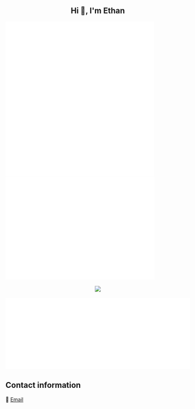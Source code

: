 <h2 align="center">Hi 👋, I'm Ethan</h2>

<p align="left">
  <img src="metrics.plugin.languages.svg" height=420>
  <img src="metrics.plugin.isocalendar.fullyear.svg" height=280)
</p>

<p align="center">
  <a href="https://github.com/eschan145">
    <img src="https://skillicons.dev/icons?i=cpp,c,python,unreal,notion,blender,visualstudio,windows,latex,ps,github,discord&theme=light"/>
  </a>
</p>

![GitHub Metrics](metrics.plugin.repositories.svg)

## Contact information

📧 [Email](esamuelchan@gmail.com)

